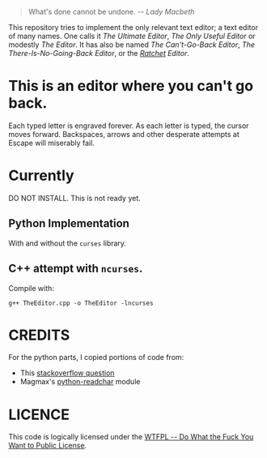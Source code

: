 
> What's done cannot be undone. -- _Lady Macbeth_

This repository tries to implement the only relevant text editor; a text editor
of many names.  One calls it *The Ultimate Editor*, *The Only Useful Editor* or
modestly *The Editor*.  It has also be named *The Can't-Go-Back Editor*, *The
There-Is-No-Going-Back Editor*, or the
*[Ratchet](https://en.wikipedia.org/wiki/Ratchet_(device)) Editor*.

# This is an editor where you can't go back. 

Each typed letter is engraved forever. As each letter is typed, the cursor moves
forward. Backspaces, arrows and other desperate attempts at Escape will
miserably fail.

# Currently

DO NOT INSTALL. This is not ready yet.

## Python Implementation

With and without the `curses` library.

## C++ attempt with `ncurses`.

Compile with:

    g++ TheEditor.cpp -o TheEditor -lncurses


# CREDITS

For the python parts, I copied portions of code from:

* This [stackoverflow question](http://stackoverflow.com/a/21659588/4614641)
* Magmax's [python-readchar](https://github.com/magmax/python-readchar) module

# LICENCE

This code is logically licensed under the [WTFPL -- Do What the Fuck You Want to
Public License](http://www.wtfpl.net/).

